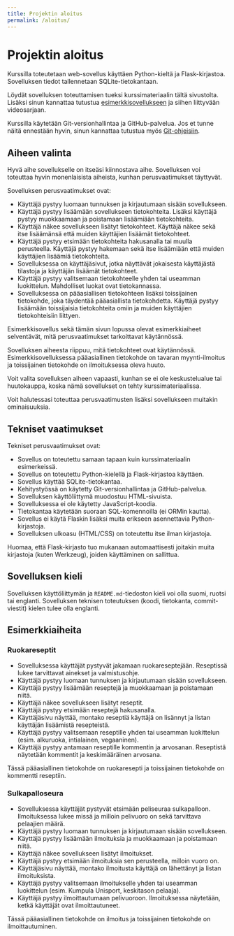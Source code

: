 ```yaml
---
title: Projektin aloitus
permalink: /aloitus/
---
```


# Projektin aloitus

Kurssilla toteutetaan web-sovellus käyttäen Python-kieltä ja Flask-kirjastoa. Sovelluksen tiedot tallennetaan SQLite-tietokantaan.

Löydät sovelluksen toteuttamisen tueksi kurssimateriaalin tältä sivustolta. Lisäksi sinun kannattaa tutustua [esimerkkisovellukseen](../esimerkki) ja siihen liittyvään videosarjaan.

Kurssilla käytetään Git-versionhallintaa ja GitHub-palvelua. Jos et tunne näitä ennestään hyvin, sinun kannattaa tutustua myös [Git-ohjeisiin](../git).

## Aiheen valinta

Hyvä aihe sovellukselle on itseäsi kiinnostava aihe. Sovelluksen voi toteuttaa hyvin monenlaisista aiheista, kunhan perusvaatimukset täyttyvät.

Sovelluksen perusvaatimukset ovat:

* Käyttäjä pystyy luomaan tunnuksen ja kirjautumaan sisään sovellukseen.
* Käyttäjä pystyy lisäämään sovellukseen tietokohteita. Lisäksi käyttäjä pystyy muokkaamaan ja poistamaan lisäämiään tietokohteita.
* Käyttäjä näkee sovellukseen lisätyt tietokohteet. Käyttäjä näkee sekä itse lisäämänsä että muiden käyttäjien lisäämät tietokohteet.
* Käyttäjä pystyy etsimään tietokohteita hakusanalla tai muulla perusteella. Käyttäjä pystyy hakemaan sekä itse lisäämiään että muiden käyttäjien lisäämiä tietokohteita.
* Sovelluksessa on käyttäjäsivut, jotka näyttävät jokaisesta käyttäjästä tilastoja ja käyttäjän lisäämät tietokohteet.
* Käyttäjä pystyy valitsemaan tietokohteelle yhden tai useamman luokittelun. Mahdolliset luokat ovat tietokannassa.
* Sovelluksessa on pääasiallisen tietokohteen lisäksi toissijainen tietokohde, joka täydentää pääasiallista tietokohdetta. Käyttäjä pystyy lisäämään toissijaisia tietokohteita omiin ja muiden käyttäjien tietokohteisiin liittyen.

Esimerkkisovellus sekä tämän sivun lopussa olevat esimerkkiaiheet selventävät, mitä perusvaatimukset tarkoittavat käytännössä.

Sovelluksen aiheesta riippuu, mitä tietokohteet ovat käytännössä. Esimerkkisovelluksessa pääasiallinen tietokohde on tavaran myynti-ilmoitus ja toissijainen tietokohde on ilmoituksessa oleva huuto.

Voit valita sovelluksen aiheen vapaasti, kunhan se ei ole keskustelualue tai huutokauppa, koska nämä sovellukset on tehty kurssimateriaalissa.

Voit halutessasi toteuttaa perusvaatimusten lisäksi sovellukseen muitakin ominaisuuksia.

## Tekniset vaatimukset

Tekniset perusvaatimukset ovat:

* Sovellus on toteutettu samaan tapaan kuin kurssimateriaalin esimerkeissä.
* Sovellus on toteutettu Python-kielellä ja Flask-kirjastoa käyttäen.
* Sovellus käyttää SQLite-tietokantaa.
* Kehitystyössä on käytetty Git-versionhallintaa ja GitHub-palvelua.
* Sovelluksen käyttöliittymä muodostuu HTML-sivuista.
* Sovelluksessa ei ole käytetty JavaScript-koodia.
* Tietokantaa käytetään suoraan SQL-komennoilla (ei ORMin kautta).
* Sovellus ei käytä Flaskin lisäksi muita erikseen asennettavia Python-kirjastoja.
* Sovelluksen ulkoasu (HTML/CSS) on toteutettu itse ilman kirjastoja.

Huomaa, että Flask-kirjasto tuo mukanaan automaattisesti joitakin muita kirjastoja (kuten Werkzeug), joiden käyttäminen on sallittua.

## Sovelluksen kieli

Sovelluksen käyttöliittymän ja `README.md`-tiedoston kieli voi olla suomi, ruotsi tai englanti. Sovelluksen teknisen toteutuksen (koodi, tietokanta, commit-viestit) kielen tulee olla englanti.

## Esimerkkiaiheita

### Ruokareseptit

* Sovelluksessa käyttäjät pystyvät jakamaan ruokareseptejään. Reseptissä lukee tarvittavat ainekset ja valmistusohje.
* Käyttäjä pystyy luomaan tunnuksen ja kirjautumaan sisään sovellukseen.
* Käyttäjä pystyy lisäämään reseptejä ja muokkaamaan ja poistamaan niitä.
* Käyttäjä näkee sovellukseen lisätyt reseptit.
* Käyttäjä pystyy etsimään reseptejä hakusanalla.
* Käyttäjäsivu näyttää, montako reseptiä käyttäjä on lisännyt ja listan käyttäjän lisäämistä resepteistä.
* Käyttäjä pystyy valitsemaan reseptille yhden tai useamman luokittelun (esim. alkuruoka, intialainen, vegaaninen).
* Käyttäjä pystyy antamaan reseptille kommentin ja arvosanan. Reseptistä näytetään kommentit ja keskimääräinen arvosana.

Tässä pääasiallinen tietokohde on ruokaresepti ja toissijainen tietokohde on kommentti reseptiin.

### Sulkapalloseura

* Sovelluksessa käyttäjät pystyvät etsimään peliseuraa sulkapalloon. Ilmoituksessa lukee missä ja milloin pelivuoro on sekä tarvittava pelaajien määrä.
* Käyttäjä pystyy luomaan tunnuksen ja kirjautumaan sisään sovellukseen.
* Käyttäjä pystyy lisäämään ilmoituksia ja muokkaamaan ja poistamaan niitä.
* Käyttäjä näkee sovellukseen lisätyt ilmoitukset.
* Käyttäjä pystyy etsimään ilmoituksia sen perusteella, milloin vuoro on.
* Käyttäjäsivu näyttää, montako ilmoitusta käyttäjä on lähettänyt ja listan ilmoituksista.
* Käyttäjä pystyy valitsemaan ilmoitukselle yhden tai useamman luokittelun (esim. Kumpula Unisport, keskitason pelaaja).
* Käyttäjä pystyy ilmoittautumaan pelivuoroon. Ilmoituksessa näytetään, ketkä käyttäjät ovat ilmoittautuneet.

Tässä pääasiallinen tietokohde on ilmoitus ja toissijainen tietokohde on ilmoittautuminen.
